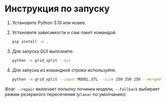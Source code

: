 # Инструкция по запуску

1. Установите Python 3.10 или новее.
2. Установите зависимости и сам пакет командой:

   ```bash
   pip install -e .
   ```

3. Для запуска GUI выполните:

   ```bash
   python -m grid_split --gui
   ```

4. Для запуска из командной строки используйте:

   ```bash
   python -m grid_split --input MODEL.STL --size 250 250 250 --merged out.3mf
   ```

Флаг `--repair` включает попытку починки модели, `--fallback` выбирает режим
резервного пересечения (`planar` по умолчанию).

